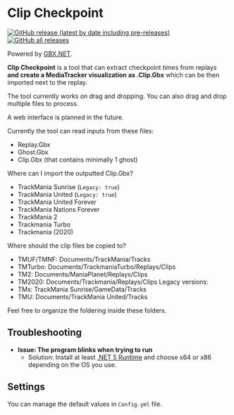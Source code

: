 # Clip Checkpoint

[![GitHub release (latest by date including pre-releases)](https://img.shields.io/github/v/release/BigBang1112-cz/clip-checkpoint?include_prereleases&style=for-the-badge)](https://github.com/BigBang1112-cz/clip-checkpoint/releases)
[![GitHub all releases](https://img.shields.io/github/downloads/BigBang1112-cz/clip-checkpoint/total?style=for-the-badge)](https://github.com/BigBang1112-cz/clip-checkpoint/releases)

Powered by [GBX.NET](https://github.com/BigBang1112/gbx-net).

**Clip Checkpoint** is a tool that can extract checkpoint times from replays **and create a MediaTracker visualization as .Clip.Gbx** which can be then imported next to the replay.

The tool currently works on drag and dropping. You can also drag and drop multiple files to process.

A web interface is planned in the future.

Currently the tool can read inputs from these files:
- Replay.Gbx
- Ghost.Gbx
- Clip.Gbx (that contains minimally 1 ghost)

Where can I import the outputted Clip.Gbx?
- TrackMania Sunrise (`Legacy: true`)
- TrackMania United (`Legacy: true`)
- TrackMania United Forever
- TrackMania Nations Forever
- TrackMania 2
- Trackmania Turbo
- Trackmania (2020)

Where should the clip files be copied to?
- TMUF/TMNF: Documents/TrackMania/Tracks
- TMTurbo: Documents/TrackmaniaTurbo/Replays/Clips
- TM2: Documents/ManiaPlanet/Replays/Clips
- TM2020: Documents/Trackmania/Replays/Clips
Legacy versions:
- TMs: TrackMania Sunrise/GameData/Tracks
- TMU: Documents/TrackMania United/Tracks

Feel free to organize the foldering inside these folders.

## Troubleshooting

- **Issue: The program blinks when trying to run**
  - Solution: Install at least [.NET 5 Runtime](https://dotnet.microsoft.com/download/dotnet/6.0/runtime) and choose x64 or x86 depending on the OS you use.

## Settings

You can manage the default values in `Config.yml` file.
